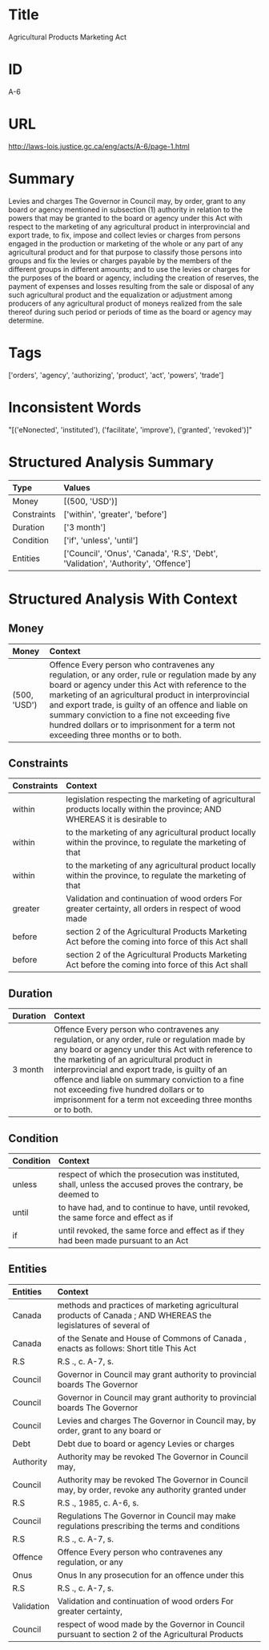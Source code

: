 # Title
Agricultural Products Marketing Act


# ID
A-6

# URL
http://laws-lois.justice.gc.ca/eng/acts/A-6/page-1.html


# Summary
Levies and charges The Governor in Council may, by order, grant to any board or agency mentioned in subsection (1) authority in relation to the powers that may be granted to the board or agency under this Act with respect to the marketing of any agricultural product in interprovincial and export trade, to fix, impose and collect levies or charges from persons engaged in the production or marketing of the whole or any part of any agricultural product and for that purpose to classify those persons into groups and fix the levies or charges payable by the members of the different groups in different amounts; and to use the levies or charges for the purposes of the board or agency, including the creation of reserves, the payment of expenses and losses resulting from the sale or disposal of any such agricultural product and the equalization or adjustment among producers of any agricultural product of moneys realized from the sale thereof during such period or periods of time as the board or agency may determine.


# Tags
['orders', 'agency', 'authorizing', 'product', 'act', 'powers', 'trade']


# Inconsistent Words
"[('eNonected', 'instituted'), ('facilitate', 'improve'), ('granted', 'revoked')]"


# Structured Analysis Summary
| Type        | Values                                                                             |
|:------------|:-----------------------------------------------------------------------------------|
| Money       | [(500, 'USD')]                                                                     |
| Constraints | ['within', 'greater', 'before']                                                    |
| Duration    | ['3 month']                                                                        |
| Condition   | ['if', 'unless', 'until']                                                          |
| Entities    | ['Council', 'Onus', 'Canada', 'R.S', 'Debt', 'Validation', 'Authority', 'Offence'] |


# Structured Analysis With Context
 


## Money
| Money        | Context                                                                                                                                                                                                                                                                                                                                                                                                     |
|:-------------|:------------------------------------------------------------------------------------------------------------------------------------------------------------------------------------------------------------------------------------------------------------------------------------------------------------------------------------------------------------------------------------------------------------|
| (500, 'USD') | Offence Every person who contravenes any regulation, or any order, rule or regulation made by any board or agency under this Act with reference to the marketing of an agricultural product in interprovincial and export trade, is guilty of an offence and liable on summary conviction to a fine not exceeding five hundred dollars or to imprisonment for a term not exceeding three months or to both. |


## Constraints
| Constraints   | Context                                                                                                                   |
|:--------------|:--------------------------------------------------------------------------------------------------------------------------|
| within        | legislation respecting the marketing of agricultural products locally within the province; AND WHEREAS it is desirable to |
| within        | to the marketing of any agricultural product locally within the province, to regulate the marketing of that               |
| within        | to the marketing of any agricultural product locally within the province, to regulate the marketing of that               |
| greater       | Validation and continuation of wood orders For  greater certainty, all orders in respect of wood made                     |
| before        | section 2 of the Agricultural Products Marketing Act before the coming into force of this Act shall                       |
| before        | section 2 of the Agricultural Products Marketing Act before the coming into force of this Act shall                       |


## Duration
| Duration   | Context                                                                                                                                                                                                                                                                                                                                                                                                     |
|:-----------|:------------------------------------------------------------------------------------------------------------------------------------------------------------------------------------------------------------------------------------------------------------------------------------------------------------------------------------------------------------------------------------------------------------|
| 3 month    | Offence Every person who contravenes any regulation, or any order, rule or regulation made by any board or agency under this Act with reference to the marketing of an agricultural product in interprovincial and export trade, is guilty of an offence and liable on summary conviction to a fine not exceeding five hundred dollars or to imprisonment for a term not exceeding three months or to both. |


## Condition
| Condition   | Context                                                                                                      |
|:------------|:-------------------------------------------------------------------------------------------------------------|
| unless      | respect of which the prosecution was instituted, shall, unless the accused proves the contrary, be deemed to |
| until       | to have had, and to continue to have, until revoked, the same force and effect as if                         |
| if          | until revoked, the same force and effect as if they had been made pursuant to an Act                         |


## Entities
| Entities   | Context                                                                                                         |
|:-----------|:----------------------------------------------------------------------------------------------------------------|
| Canada     | methods and practices of marketing agricultural products of Canada ; AND WHEREAS the legislatures of several of |
| Canada     | of the Senate and House of Commons of Canada , enacts as follows: Short title This Act                          |
| R.S        | R.S ., c. A-7, s.                                                                                               |
| Council    | Governor in  Council may grant authority to provincial boards The Governor                                      |
| Council    | Governor in  Council may grant authority to provincial boards The Governor                                      |
| Council    | Levies and charges The Governor in  Council may, by order, grant to any board or                                |
| Debt       | Debt due to board or agency Levies or charges                                                                   |
| Authority  | Authority may be revoked The Governor in Council may,                                                           |
| Council    | Authority may be revoked The Governor in  Council may, by order, revoke any authority granted under             |
| R.S        | R.S ., 1985, c. A-6, s.                                                                                         |
| Council    | Regulations The Governor in  Council may make regulations prescribing the terms and conditions                  |
| R.S        | R.S ., c. A-7, s.                                                                                               |
| Offence    | Offence Every person who contravenes any regulation, or any                                                     |
| Onus       | Onus In any prosecution for an offence under this                                                               |
| R.S        | R.S ., c. A-7, s.                                                                                               |
| Validation | Validation and continuation of wood orders For greater certainty,                                               |
| Council    | respect of wood made by the Governor in Council pursuant to section 2 of the Agricultural Products              |


